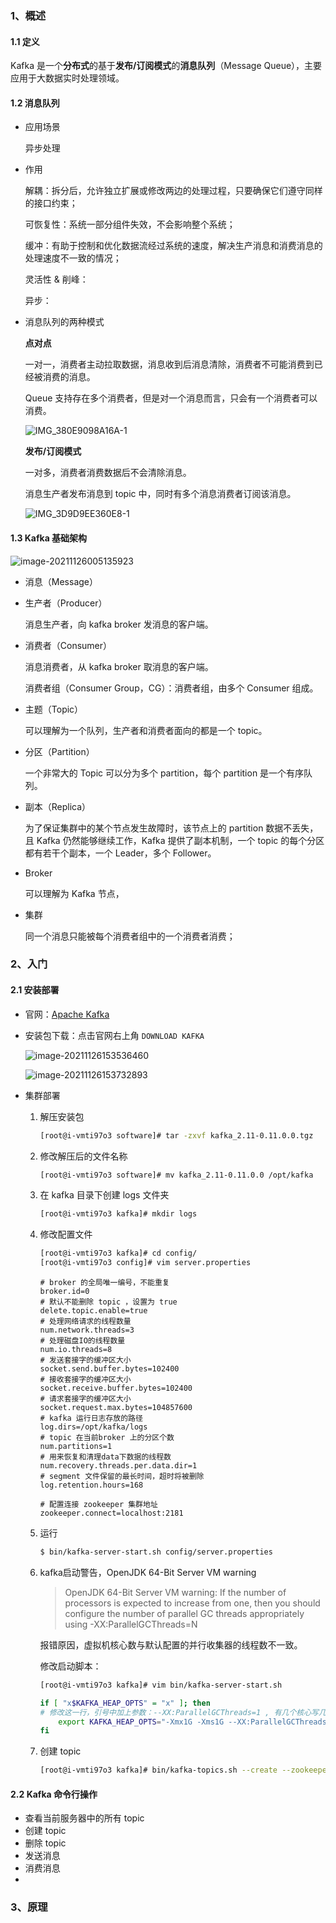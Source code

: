 ### 1、概述

#### 1.1 定义

Kafka 是一个**分布式**的基于**发布/订阅模式**的**消息队列**（Message Queue），主要应用于大数据实时处理领域。

#### 1.2 消息队列

- 应用场景

  异步处理

- 作用

  解耦：拆分后，允许独立扩展或修改两边的处理过程，只要确保它们遵守同样的接口约束；

  可恢复性：系统一部分组件失效，不会影响整个系统；

  缓冲：有助于控制和优化数据流经过系统的速度，解决生产消息和消费消息的处理速度不一致的情况；

  灵活性 & 削峰：

  异步：

- 消息队列的两种模式

  **点对点**

  一对一，消费者主动拉取数据，消息收到后消息清除，消费者不可能消费到已经被消费的消息。

  Queue 支持存在多个消费者，但是对一个消息而言，只会有一个消费者可以消费。

  ![IMG_380E9098A16A-1](../../images/IMG_380E9098A16A-1.jpeg)

  **发布/订阅模式**

  一对多，消费者消费数据后不会清除消息。

  消息生产者发布消息到 topic 中，同时有多个消息消费者订阅该消息。

  ![IMG_3D9D9EE360E8-1](../../images/IMG_3D9D9EE360E8-1.jpeg)

  

#### 1.3 Kafka 基础架构

![image-20211126005135923](../../images/image-20211126005135923.png)

- 消息（Message）

- 生产者（Producer）

  消息生产者，向 kafka broker 发消息的客户端。

- 消费者（Consumer）

  消息消费者，从 kafka broker 取消息的客户端。

  消费者组（Consumer Group，CG）：消费者组，由多个 Consumer 组成。

  

- 主题（Topic）

  可以理解为一个队列，生产者和消费者面向的都是一个 topic。

- 分区（Partition）

  一个非常大的 Topic 可以分为多个 partition，每个 partition 是一个有序队列。

- 副本（Replica）

  为了保证集群中的某个节点发生故障时，该节点上的 partition 数据不丢失，且 Kafka 仍然能够继续工作，Kafka 提供了副本机制，一个 topic 的每个分区都有若干个副本，一个 Leader，多个 Follower。

- Broker

  可以理解为 Kafka 节点，

- 集群

  

  同一个消息只能被每个消费者组中的一个消费者消费；

  

### 2、入门

#### 2.1 安装部署

- 官网：[Apache Kafka](https://kafka.apache.org/)

- 安装包下载：点击官网右上角 `DOWNLOAD KAFKA`

  ![image-20211126153536460](../../images/image-20211126153536460.png)

  ![image-20211126153732893](../../images/image-20211126153732893.png)

- 集群部署

  1. 解压安装包

     ```bash
     [root@i-vmti97o3 software]# tar -zxvf kafka_2.11-0.11.0.0.tgz
     ```

  2. 修改解压后的文件名称

     ```bash
     [root@i-vmti97o3 software]# mv kafka_2.11-0.11.0.0 /opt/kafka
     ```

  3. 在 kafka 目录下创建 logs 文件夹

     ```bash
     [root@i-vmti97o3 kafka]# mkdir logs
     ```
  
  4. 修改配置文件
  
     ```bash
     [root@i-vmti97o3 kafka]# cd config/
     [root@i-vmti97o3 config]# vim server.properties
     ```
     
     ```properties
     # broker 的全局唯一编号，不能重复
     broker.id=0
     # 默认不能删除 topic ，设置为 true
     delete.topic.enable=true
     # 处理网络请求的线程数量
     num.network.threads=3
     # 处理磁盘IO的线程数量
     num.io.threads=8
     # 发送套接字的缓冲区大小
     socket.send.buffer.bytes=102400
     # 接收套接字的缓冲区大小
     socket.receive.buffer.bytes=102400
     # 请求套接字的缓冲区大小
     socket.request.max.bytes=104857600
     # kafka 运行日志存放的路径
     log.dirs=/opt/kafka/logs
     # topic 在当前broker 上的分区个数
     num.partitions=1
     # 用来恢复和清理data下数据的线程数
     num.recovery.threads.per.data.dir=1
     # segment 文件保留的最长时间，超时将被删除
     log.retention.hours=168
     
     # 配置连接 zookeeper 集群地址
     zookeeper.connect=localhost:2181
     ```
     
  4. 运行
  
     ```bash
     $ bin/kafka-server-start.sh config/server.properties
     ```
     
  6. kafka启动警告，OpenJDK 64-Bit Server VM warning
  
     > OpenJDK 64-Bit Server VM warning: If the number of processors is expected to increase from one, then you should configure the number of parallel GC threads appropriately using -XX:ParallelGCThreads=N
  
     报错原因，虚拟机核心数与默认配置的并行收集器的线程数不一致。
  
     修改启动脚本：
  
     ```bash
     [root@i-vmti97o3 kafka]# vim bin/kafka-server-start.sh
     ```
  
     ```bash
     if [ "x$KAFKA_HEAP_OPTS" = "x" ]; then
     # 修改这一行，引号中加上参数：--XX:ParallelGCThreads=1 , 有几个核心写几个
         export KAFKA_HEAP_OPTS="-Xmx1G -Xms1G --XX:ParallelGCThreads=1"
     fi
     ```
  
  7. 创建 topic
  
     ```bash
     [root@i-vmti97o3 kafka]# bin/kafka-topics.sh --create --zookeeper localhost:2181 --replication-factor 1 --partitions 1 --topic test
     ```
  
     

































#### 2.2 Kafka 命令行操作

- 查看当前服务器中的所有 topic
- 创建 topic
- 删除 topic
- 发送消息
- 消费消息
- 

### 3、原理